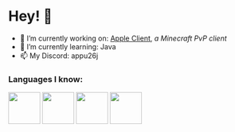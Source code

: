 # Hey! 👋
- 🔭 I’m currently working on: [Apple Client](https://www.youtube.com/watch?v=xCHfjD9HBF4), *a Minecraft PvP client*
- 🌱 I’m currently learning: Java
- 📫 My Discord: appu26j

### Languages I know:
<img src="https://cdn.jsdelivr.net/gh/devicons/devicon/icons/java/java-original.svg" width="64" height="64"/> <img src="https://cdn.jsdelivr.net/gh/devicons/devicon/icons/csharp/csharp-original.svg" width="64" height="64"/> <img src="https://cdn.jsdelivr.net/gh/devicons/devicon/icons/python/python-original.svg" width="64" height="64"/> <img src="https://cdn.jsdelivr.net/gh/devicons/devicon/icons/nodejs/nodejs-original.svg" width="64" height="64"/>
